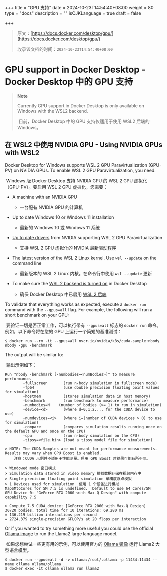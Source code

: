 +++
title = "GPU 支持"
date = 2024-10-23T14:54:40+08:00
weight = 80
type = "docs"
description = ""
isCJKLanguage = true
draft = false

+++

> 原文：[https://docs.docker.com/desktop/gpu/](https://docs.docker.com/desktop/gpu/)
>
> 收录该文档的时间：`2024-10-23T14:54:40+08:00`

# GPU support in Docker Desktop - Docker Desktop 中的 GPU 支持

> **Note**
>
> 
>
> Currently GPU support in Docker Desktop is only available on Windows with the WSL2 backend.
>
> ​	目前，Docker Desktop 中的 GPU 支持仅适用于使用 WSL2 后端的 Windows。

## 在 WSL2 中使用 NVIDIA GPU - Using NVIDIA GPUs with WSL2

Docker Desktop for Windows supports WSL 2 GPU Paravirtualization (GPU-PV) on NVIDIA GPUs. To enable WSL 2 GPU Paravirtualization, you need:

​	Windows 版 Docker Desktop 支持 NVIDIA GPU 的 WSL 2 GPU 虚拟化（GPU-PV）。要启用 WSL 2 GPU 虚拟化，您需要：

- A machine with an NVIDIA GPU
  - 一台配有 NVIDIA GPU 的计算机

- Up to date Windows 10 or Windows 11 installation
  - 最新的 Windows 10 或 Windows 11 系统

- [Up to date drivers](https://developer.nvidia.com/cuda/wsl) from NVIDIA supporting WSL 2 GPU Paravirtualization
  - 支持 WSL 2 GPU 虚拟化的 NVIDIA [最新驱动程序](https://developer.nvidia.com/cuda/wsl)

- The latest version of the WSL 2 Linux kernel. Use `wsl --update` on the command line
  - 最新版本的 WSL 2 Linux 内核。在命令行中使用 `wsl --update` 更新

- To make sure the [WSL 2 backend is turned on](https://docs.docker.com/desktop/wsl/#turn-on-docker-desktop-wsl-2) in Docker Desktop
  - 确保 Docker Desktop 中已启用 [WSL 2 后端](https://docs.docker.com/desktop/wsl/#turn-on-docker-desktop-wsl-2)


To validate that everything works as expected, execute a `docker run` command with the `--gpus=all` flag. For example, the following will run a short benchmark on your GPU:

​	要验证一切是否正常工作，可以执行带有 `--gpus=all` 标志的 `docker run` 命令。例如，以下命令将在您的 GPU 上运行一个简短的基准测试：

```console
$ docker run --rm -it --gpus=all nvcr.io/nvidia/k8s/cuda-sample:nbody nbody -gpu -benchmark
```

The output will be similar to:

​	输出示例如下：

```console
Run "nbody -benchmark [-numbodies=<numBodies>]" to measure performance.
        -fullscreen       (run n-body simulation in fullscreen mode)
        -fp64             (use double precision floating point values for simulation)
        -hostmem          (stores simulation data in host memory)
        -benchmark        (run benchmark to measure performance)
        -numbodies=N    (number of bodies (>= 1) to run in simulation)
        -device=<d>       (where d=0,1,2.... for the CUDA device to use)
        -numdevices=<i>   (where i=(number of CUDA devices > 0) to use for simulation)
        -compare          (compares simulation results running once on the default GPU and once on the CPU)
        -cpu              (run n-body simulation on the CPU)
        -tipsy=<file.bin> (load a tipsy model file for simulation)

> NOTE: The CUDA Samples are not meant for performance measurements. Results may vary when GPU Boost is enabled.
	注意：CUDA 示例并不适用于性能测量。启用 GPU Boost 时结果可能有所不同。

> Windowed mode 窗口模式
> Simulation data stored in video memory 模拟数据存储在视频内存中
> Single precision floating point simulation 单精度浮点模拟
> 1 Devices used for simulation  使用 1 个设备进行模拟
MapSMtoCores for SM 7.5 is undefined.  Default to use 64 Cores/SM
GPU Device 0: "GeForce RTX 2060 with Max-Q Design" with compute capability 7.5

> Compute 7.5 CUDA device: [GeForce RTX 2060 with Max-Q Design]
30720 bodies, total time for 10 iterations: 69.280 ms
= 136.219 billion interactions per second
= 2724.379 single-precision GFLOP/s at 20 flops per interaction
```

Or if you wanted to try something more useful you could use the official [Ollama image](https://hub.docker.com/r/ollama/ollama) to run the Llama2 large language model.

​	如果您想尝试一些更有用的示例，可以使用官方的 [Ollama 镜像](https://hub.docker.com/r/ollama/ollama) 运行 Llama2 大型语言模型。

```console
$ docker run --gpus=all -d -v ollama:/root/.ollama -p 11434:11434 --name ollama ollama/ollama
$ docker exec -it ollama ollama run llama2
```
